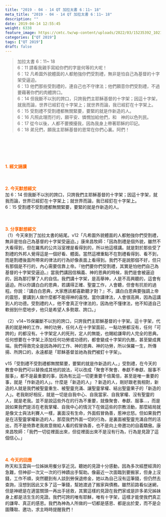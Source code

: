 ```yaml
---
title: "2019 - 04 - 14 QT 加拉太書 6：11~ 18"
meta_title: "2019 - 04 - 14 QT 加拉太書 6：11~ 18"
description: ""
date: 2019-04-14 12:55:45
weight: 6338
feature_image: https://cmtc.tw/wp-content/uploads/2022/03/15235392_10211799862337740_180693556567566654_o-1.webp
categories: ["QT 2019"]
tags: ["QT 2019"]
draft: false
---
```


<blockquote>加拉太書 6：11~ 18<br />
6：11 請看我親手寫給你們的字是何等的大呢！<br />
6：12 凡希圖外貌體面的人都勉強你們受割禮，無非是怕自己為基督的十字架受逼迫。<br />
6：13 他們那些受割禮的，連自己也不守律法；他們願意你們受割禮，不過要藉著你們的肉體誇口。<br />
6：14 但我斷不以別的誇口，只誇我們主耶穌基督的十字架；因這十字架，就我而論，世界已經釘在十字架上；就世界而論，我已經釘在十字架上。<br />
6：15 受割禮不受割禮都無關緊要，要緊的就是作新造的人。<br />
6：16 凡照此理而行的，願平安、憐憫加給他們，和　神的以色列民。<br />
6：17 從今以後，人都不要攪擾我，因為我身上帶著耶穌的印記。<br />
6：18 弟兄們，願我主耶穌基督的恩常在你們心裏。阿們！</blockquote><br />
&nbsp;<br />
<br />
&nbsp;<br />
<br />
<span style="color: #ff6600;"><strong>1. </strong><strong>經文誦讀</strong></span><br />
<br />
<span style="color: #ff6600;"><strong> </strong></span><br />
<br />
<span style="color: #ff6600;"><strong>2. 今天默想</strong><strong>經文<br />
</strong></span>加 6：14 但我斷不以別的誇口，只誇我們主耶穌基督的十字架；因這十字架，就我而論，世界已經釘在十字架上；就世界而論，我已經釘在十字架上。<br />
6：15 受割禮不受割禮都無關緊要，要緊的就是作新造的人。<br />
<br />
&nbsp;<br />
<br />
<span style="color: #ff6600;"><strong>3. 分享默想經文<br />
</strong></span>（1）今天來到了加拉太書的結尾。v12「凡希圖外貌體面的人都勉強你們受割禮，無非是怕自己為基督的十字架受逼迫。」康來昌牧師：「因為割禮是個外貌，雖然不大看得到，但在羅馬的公共浴室裡是看得到的，所以他這樣講。就是對於那些受了割禮的外邦人覺得這是一個好看、體面。當然這裡重點不在割禮看得到、看不到，而是割禮後面所帶來的律法的行為好像表面上看得到。我們不是說那個不好，但只有那個是不行的，內心需要信靠上帝。『他們要你們受割禮，其實是怕他們自己為基督的十字架受逼迫。』當我們講因信稱義、神的恩典的時候，我們是會被逼迫的，因為那打擊了人的自信。我們講十字架，是高舉神，人是不高興聽的，這會有逼迫。所以你講白白的恩典，若講得正確、聖靈工作，人會聽，但會有抗拒的過程。你說：『講白白恩典，大家應該都喜歡聽才對？』不，講白白恩典要強調上帝的震怒，要講到人做什麼都不能得神的喜悅。當你講律法，人會很高興，因為這講到人的功德。受割禮的人，他不會真正守律法的，因為他不懂律法，他不知道自己軟弱到什麼地步，他只是希望人多勢眾、誇口。」<br />
<br />
（2）v14~15保羅斷不以別的誇口，只誇我們主耶穌基督的十字架。這十字架，代表的就是神的工作，神的功勞，任何人在十字架面前，一點功勞都沒有，任何「可誇的」的都沒有。十字架定人的死刑，定人的無能，也賜給謙卑的人完全的恩典。任何想要在十字架上添加任何功勞或功德的，都會變成十字架的仇敵，甚至變成異端。我們得救完全是因為神的工作、神的恩典、神的功勞，所以保羅一生，所傳揚、所誇口的，永遠都是「耶穌基督並祂為我們被釘十字架」。<br />
<br />
v15「受割禮不受割禮都無關緊要，要緊的就是作新造的人。」受割禮，在今天的教會中我們可以替換成其他的說法，可以改成「聚會不聚會、奉獻不奉獻、服事不服事」，都不是最重要的事，因為有比這一切更重要千倍萬倍，甚至是唯一重要的事，就是「作新造的人」。什麼是「新造的人」？新造的人，剛好跟老我相對，新造的人就是我們被聖靈重生、被聖靈充滿、讓聖靈掌權、結出聖靈果子的「新造的人」。老我剛好相反，就是一切是自我中心、自我當家、自我掌權、沒有聖靈的人，就是老我。並不是說這些外在的行為不重要，就像聚會、奉獻、服事…，而是說如果我們是活在老我掌權、自我中心的情況下在做這些的宗教活動，那麼結局就是像文士與法利賽人一樣，裏面沒有生命，外面假冒偽善，惹神忿怒。但如果我們是在活聖靈掌權新造的人，那麼我們外面一切的行為，是裏面被聖靈充滿自然的活出，而不是倚靠老我故意做給人看的假冒偽善，也不是向上帝邀功的自義驕傲。康來昌牧師：「我們一切從裡面出來，但從裡面出來不是沒有行為，行為是見證了這個信心。」<br />
<br />
&nbsp;<br />
<br />
<span style="color: #ff6600;"><strong>4. 今天的回應<br />
</strong></span>昨天和玉雲與一位姊妹用餐分享近況。聽她的見證十分感動，因為多次經歷經濟的急難，但神卻一次又一次的行神蹟出手幫助。像最近一次面臨到要搬家，但身上沒錢，工作不順，突然聽到有人談到勞保退修金，她以為自己沒有這筆錢，但仍然去查詢，沒想到因此又多了這一筆錢，幫她渡過了搬家與債務。雖然前路看似迷網，但是神總是在適當關頭一再出手拯救，其實這樣的見證在我們家或是許多弟兄姊妹身上都是活生生的見證。我們可誇的唯有耶穌，唯有十字架，這樣才能使我們真正的謙卑、真正的感恩。我們為神為人所做的一切都是感恩、都是出於愛，而不是企圖賺取、邀功，求主時時提醒我們！<br />
<br />
&nbsp;
        